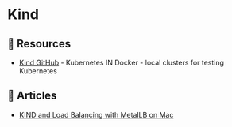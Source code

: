 # Kind

## 📘 Resources
- [Kind GitHub](https://github.com/kubernetes-sigs/kind) - Kubernetes IN Docker - local clusters for testing Kubernetes

## 📕 Articles
- [KIND and Load Balancing with MetalLB on Mac](https://www.thehumblelab.com/kind-and-metallb-on-mac/)

